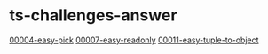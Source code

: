 # ts-challenges-answer

[00004-easy-pick](https://github.com/zhangyu1818/type-challenges-answer/blob/main/src/00004-easy-pick.ts)
[00007-easy-readonly](https://github.com/zhangyu1818/type-challenges-answer/blob/main/src/00007-easy-readonly.ts)
[00011-easy-tuple-to-object](https://github.com/zhangyu1818/type-challenges-answer/blob/main/src/00011-easy-tuple-to-object.ts)
  